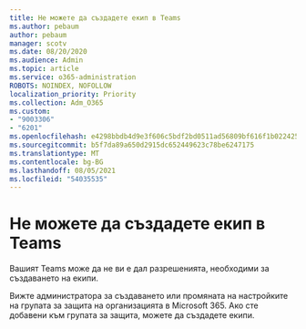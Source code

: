 ```yaml
---
title: Не можете да създадете екип в Teams
ms.author: pebaum
author: pebaum
manager: scotv
ms.date: 08/20/2020
ms.audience: Admin
ms.topic: article
ms.service: o365-administration
ROBOTS: NOINDEX, NOFOLLOW
localization_priority: Priority
ms.collection: Adm_O365
ms.custom:
- "9003306"
- "6201"
ms.openlocfilehash: e4298bbdb4d9e3f606c5bdf2bd0511ad56809bf616f1b02242519b2172c64e36
ms.sourcegitcommit: b5f7da89a650d2915dc652449623c78be6247175
ms.translationtype: MT
ms.contentlocale: bg-BG
ms.lasthandoff: 08/05/2021
ms.locfileid: "54035535"
---
```

# <a name="cant-create-a-team-in-teams"></a>Не можете да създадете екип в Teams

Вашият Teams може да не ви е дал разрешенията, необходими за създаването на екипи.  

Вижте администратора за създаването или промяната на настройките на групата за защита на организацията в Microsoft 365. Ако сте добавени към групата за защита, можете да създадете екипи.